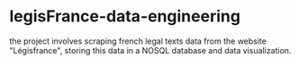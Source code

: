 # legisFrance-data-engineering
the project involves scraping french legal texts data from the website "Légisfrance", storing this data in a NOSQL database and data visualization.
